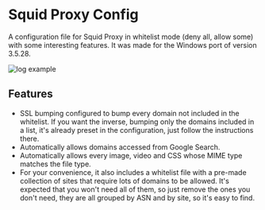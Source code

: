 # Squid Proxy Config

A configuration file for Squid Proxy in whitelist mode (deny all, allow some) with some interesting features. It was made for the Windows port of version 3.5.28.

![log example](https://i.imgur.com/p0OQ2iU.png)

## Features

- SSL bumping configured to bump every domain not included in the whitelist. If you want the inverse, bumping only the domains included in a list, it's already preset in the configuration, just follow the instructions there.
- Automatically allows domains accessed from Google Search.
- Automatically allows every image, video and CSS whose MIME type matches the file type.
- For your convenience, it also includes a whitelist file with a pre-made collection of sites that require lots of domains to be allowed. It's expected that you won't need all of them, so just remove the ones you don't need, they are all grouped by ASN and by site, so it's easy to find.
